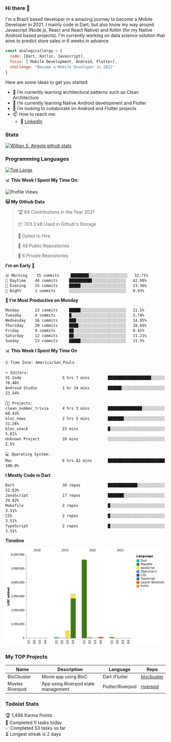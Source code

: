 ### Hi there 👋

I'm a Brazil based developer in a amazing journey to become a Mobile Developer in 2021. I mainly code in Dart, but also know my way around Javascript (Node.js, React and React Native) and Kotlin (for my Native Android based projects). I'm currently working on data science solution that aims to predict store sales in 6 weeks in advance.

```javascript
const analogicallergy = {
  code: [Dart, Kotlin, Javascript],
  focus: [ Mobile Development, Android, Flutter],
  challenge: "Become a Mobile Developer in 2021"
}
```

Here are some ideas to get you started:

- 🔭 I’m currently learning architectural patterns such as Clean Architecture
- 🌱 I’m currently learning Native Android development and Flutter
- 👯 I’m looking to collaborate on Android and Flutter projects
- 📫 How to reach me:
  - :office: [LinkedIn](https://www.linkedin.com/in/wsabsi/)

### Stats

[![Willian S. Angola github stats](https://github-readme-stats.vercel.app/api?username=analogicallergy&count_private=true&show_icons=true&theme=radical&hide_rank=false)](https://github.com/anuraghazra/github-readme-stats)

### Programming Languages

[![Top Langs](https://github-readme-stats.vercel.app/api/top-langs/?username=analogicallergy)](https://github.com/analogicallergy/github-readme-stats)

📊 **This Week I Spent My Time On:**

<!--START_SECTION:waka-->
![Profile Views](http://img.shields.io/badge/Profile%20Views-0-blue)

**🐱 My Github Data** 

> 🏆 64 Contributions in the Year 2021
 > 
> 📦 703.3 kB Used in Github's Storage 
 > 
> 💼 Opted to Hire
 > 
> 📜 48 Public Repositories 
 > 
> 🔑 6 Private Repositories  
 > 
**I'm an Early 🐤** 

```text
🌞 Morning    35 commits     ████████░░░░░░░░░░░░░░░░░   32.71% 
🌆 Daytime    46 commits     ██████████░░░░░░░░░░░░░░░   42.99% 
🌃 Evening    25 commits     █████░░░░░░░░░░░░░░░░░░░░   23.36% 
🌙 Night      1 commits      ░░░░░░░░░░░░░░░░░░░░░░░░░   0.93%

```
📅 **I'm Most Productive on Monday** 

```text
Monday       23 commits     █████░░░░░░░░░░░░░░░░░░░░   21.5% 
Tuesday      4 commits      █░░░░░░░░░░░░░░░░░░░░░░░░   3.74% 
Wednesday    16 commits     ███░░░░░░░░░░░░░░░░░░░░░░   14.95% 
Thursday     20 commits     ████░░░░░░░░░░░░░░░░░░░░░   18.69% 
Friday       9 commits      ██░░░░░░░░░░░░░░░░░░░░░░░   8.41% 
Saturday     12 commits     ██░░░░░░░░░░░░░░░░░░░░░░░   11.21% 
Sunday       23 commits     █████░░░░░░░░░░░░░░░░░░░░   21.5%

```


📊 **This Week I Spent My Time On** 

```text
⌚︎ Time Zone: America/Sao_Paulo

🔥 Editors: 
VS Code                  5 hrs 7 mins        ███████████████████░░░░░░   76.46% 
Android Studio           1 hr 34 mins        ██████░░░░░░░░░░░░░░░░░░░   23.54%

🐱‍💻 Projects: 
clean_number_trivia      4 hrs 3 mins        ███████████████░░░░░░░░░░   60.43% 
bloc_news                2 hrs 5 mins        ███████░░░░░░░░░░░░░░░░░░   31.26% 
bloc_snack               23 mins             █░░░░░░░░░░░░░░░░░░░░░░░░   5.81% 
Unknown Project          10 mins             ░░░░░░░░░░░░░░░░░░░░░░░░░   2.5%

💻 Operating System: 
Mac                      6 hrs 42 mins       █████████████████████████   100.0%

```

**I Mostly Code in Dart** 

```text
Dart                     30 repos            █████████████░░░░░░░░░░░░   52.63% 
JavaScript               17 repos            ███████░░░░░░░░░░░░░░░░░░   29.82% 
Makefile                 2 repos             █░░░░░░░░░░░░░░░░░░░░░░░░   3.51% 
CSS                      2 repos             █░░░░░░░░░░░░░░░░░░░░░░░░   3.51% 
TypeScript               2 repos             █░░░░░░░░░░░░░░░░░░░░░░░░   3.51%

```


**Timeline**

![Chart not found](https://raw.githubusercontent.com/AnalogicAllergy/AnalogicAllergy/main/charts/bar_graph.png) 


<!--END_SECTION:waka-->

### My TOP Projects

| Name            | Description                         | Language         | Repo                                                           |
| --------------- | ----------------------------------- | ---------------- | -------------------------------------------------------------- |
| BloCbuster      | Movie app using BloC                | Dart /Flutter    | [blocbuster](https://github.com/AnalogicAllergy/blocbuster)    |
| Movies Riverpod | App using Riverpod state management | Flutter/Riverpod | [riverpod](https://github.com/AnalogicAllergy/movies_riverpod) |

### Todoist Stats

<!-- TODO-IST:START -->
🏆  1,494 Karma Points           
🌸  Completed 0 tasks today           
✅  Completed 53 tasks so far           
⏳  Longest streak is 2 days
<!-- TODO-IST:END -->
